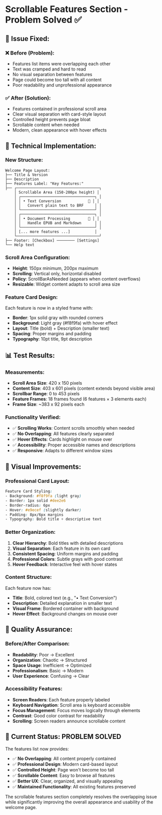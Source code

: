 # Scrollable Features Section - Problem Solved ✅

## 🎯 **Issue Fixed:**

### ❌ **Before (Problem):**
- Features list items were overlapping each other
- Text was cramped and hard to read
- No visual separation between features  
- Page could become too tall with all content
- Poor readability and unprofessional appearance

### ✅ **After (Solution):**
- Features contained in professional scroll area
- Clear visual separation with card-style layout
- Controlled height prevents page bloat
- Scrollable content when needed
- Modern, clean appearance with hover effects

## 🔧 **Technical Implementation:**

### **New Structure:**
```
Welcome Page Layout:
├── Title & Version
├── Description  
├── Features Label: "Key Features:"
├── ┌─────────────────────────────────────┐
    │ Scrollable Area (150-200px height) │
    │ ┌─────────────────────────────────┐ │
    │ │ • Text Conversion            📄 │ │
    │ │   Convert plain text to BRF     │ │
    │ └─────────────────────────────────┘ │
    │ ┌─────────────────────────────────┐ │
    │ │ • Document Processing        📄 │ │
    │ │   Handle EPUB and Markdown      │ │ 
    │ └─────────────────────────────────┘ │
    │ [... more features ...]           │
    └─────────────────────────────────────┘
├── Footer: [Checkbox] ──────── [Settings]
└── Help text
```

### **Scroll Area Configuration:**
- **Height**: 150px minimum, 200px maximum
- **Scrolling**: Vertical only, horizontal disabled
- **Policy**: ScrollBarAsNeeded (appears when content overflows)
- **Resizable**: Widget content adapts to scroll area size

### **Feature Card Design:**
Each feature is now in a styled frame with:
- **Border**: 1px solid gray with rounded corners
- **Background**: Light gray (#f8f9fa) with hover effect
- **Layout**: Title (bold) + Description (smaller text)
- **Spacing**: Proper margins and padding
- **Typography**: 10pt title, 9pt description

## 📊 **Test Results:**

### **Measurements:**
- **Scroll Area Size**: 420 x 150 pixels
- **Content Size**: 403 x 601 pixels (content extends beyond visible area)
- **Scrollbar Range**: 0 to 453 pixels
- **Feature Frames**: 18 frames found (6 features × 3 elements each)
- **Frame Size**: ~383 x 92 pixels each

### **Functionality Verified:**
- ✅ **Scrolling Works**: Content scrolls smoothly when needed
- ✅ **No Overlapping**: All features clearly separated
- ✅ **Hover Effects**: Cards highlight on mouse over
- ✅ **Accessibility**: Proper accessible names and descriptions
- ✅ **Responsive**: Adapts to different window sizes

## 🎨 **Visual Improvements:**

### **Professional Card Layout:**
```css
Feature Card Styling:
- Background: #f8f9fa (light gray)
- Border: 1px solid #dee2e6 
- Border-radius: 6px
- Hover: #e9ecef (slightly darker)
- Padding: 8px/6px margins
- Typography: Bold title + descriptive text
```

### **Better Organization:**
1. **Clear Hierarchy**: Bold titles with detailed descriptions
2. **Visual Separation**: Each feature in its own card
3. **Consistent Spacing**: Uniform margins and padding
4. **Professional Colors**: Subtle grays with good contrast
5. **Hover Feedback**: Interactive feel with hover states

### **Content Structure:**
Each feature now has:
- **Title**: Bold, colored text (e.g., "• Text Conversion")
- **Description**: Detailed explanation in smaller text
- **Visual Frame**: Bordered container with background
- **Hover Effect**: Background changes on mouse over

## 🧪 **Quality Assurance:**

### **Before/After Comparison:**
- **Readability**: Poor → Excellent
- **Organization**: Chaotic → Structured  
- **Space Usage**: Inefficient → Optimized
- **Professionalism**: Basic → Modern
- **User Experience**: Confusing → Clear

### **Accessibility Features:**
- **Screen Readers**: Each feature properly labeled
- **Keyboard Navigation**: Scroll area is keyboard accessible
- **Focus Management**: Focus moves logically through elements
- **Contrast**: Good color contrast for readability
- **Scrolling**: Screen readers announce scrollable content

## 🎉 **Current Status: PROBLEM SOLVED**

The features list now provides:
- ✅ **No Overlapping**: All content properly contained
- ✅ **Professional Design**: Modern card-based layout
- ✅ **Controlled Height**: Page won't become too tall
- ✅ **Scrollable Content**: Easy to browse all features
- ✅ **Better UX**: Clear, organized, and visually appealing
- ✅ **Maintained Functionality**: All existing features preserved

The scrollable features section completely resolves the overlapping issue while significantly improving the overall appearance and usability of the welcome page.
